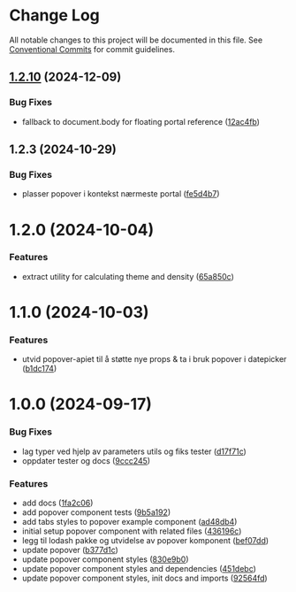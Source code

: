 # Change Log

All notable changes to this project will be documented in this file.
See [Conventional Commits](https://conventionalcommits.org) for commit guidelines.

## [1.2.10](https://github.com/fremtind/jokul/compare/@fremtind/jkl-popover-react@1.2.9...@fremtind/jkl-popover-react@1.2.10) (2024-12-09)

### Bug Fixes

- fallback to document.body for floating portal reference ([12ac4fb](https://github.com/fremtind/jokul/commit/12ac4fb8703444504e638f4b85dfd2ddbcdc07b7))

## 1.2.3 (2024-10-29)

### Bug Fixes

- plasser popover i kontekst nærmeste portal ([fe5d4b7](https://github.com/fremtind/jokul/commit/fe5d4b74190ff50019445ef9dfaf771f460e477a))

# 1.2.0 (2024-10-04)

### Features

- extract utility for calculating theme and density ([65a850c](https://github.com/fremtind/jokul/commit/65a850ca988f077b2e4759262beed239b84a99d9))

# 1.1.0 (2024-10-03)

### Features

- utvid popover-apiet til å støtte nye props & ta i bruk popover i datepicker ([b1dc174](https://github.com/fremtind/jokul/commit/b1dc1741c9c7eb0b21ce7f7e0c3c17475fc0d9d7))

# 1.0.0 (2024-09-17)

### Bug Fixes

- lag typer ved hjelp av parameters utils og fiks tester ([d17f71c](https://github.com/fremtind/jokul/commit/d17f71c9b6c7833c8a777fce648ab4aac0a40c59))
- oppdater tester og docs ([9ccc245](https://github.com/fremtind/jokul/commit/9ccc24559c9e29952952c76ccf02f7bcabf6b46c))

### Features

- add docs ([1fa2c06](https://github.com/fremtind/jokul/commit/1fa2c06c536cf7b8922e1165bc9104a0f756a8a7))
- add popover component tests ([9b5a192](https://github.com/fremtind/jokul/commit/9b5a1921a229fd215dbd4f32970a27b755f34137))
- add tabs styles to popover example component ([ad48db4](https://github.com/fremtind/jokul/commit/ad48db47e6f02f2f95ebac22dca8ae4ea66488b7))
- initial setup popover component with related files ([436196c](https://github.com/fremtind/jokul/commit/436196c3898bec3221a63352bf4cdd07e64ce255))
- legg til lodash pakke og utvidelse av popover komponent ([bef07dd](https://github.com/fremtind/jokul/commit/bef07dd4d2c08cd1d5bd66eab9a9c24d85557d42))
- update popover ([b377d1c](https://github.com/fremtind/jokul/commit/b377d1cc70e8681d0221eeb6c2e79f3aff3f09fd))
- update popover component styles ([830e9b0](https://github.com/fremtind/jokul/commit/830e9b0eba233a510a3ccff04d5786383c9b2f21))
- update popover component styles and dependencies ([451debc](https://github.com/fremtind/jokul/commit/451debc79c3cd3fbe8f77b0c85a3fc753654aa5d))
- update popover component styles, init docs and imports ([92564fd](https://github.com/fremtind/jokul/commit/92564fd099bba36ce257597fa71973a4ffb21f96))
